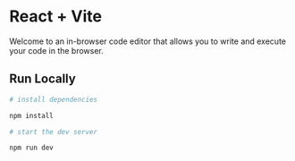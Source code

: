 # React + Vite

Welcome to an in-browser code editor that allows you to write and execute your code in the browser.

## Run Locally

```bash
# install dependencies

npm install

# start the dev server

npm run dev
```
